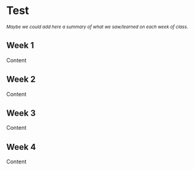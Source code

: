 # Test

<small>*Maybe we could add here a summary of what we saw/learned on each week of class.*</small>

## Week 1 

Content

## Week 2 

Content

## Week 3 

Content

## Week 4 

Content
